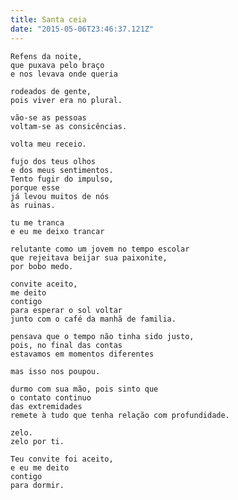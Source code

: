 ```yaml
---
title: Santa ceia
date: "2015-05-06T23:46:37.121Z"
---
```


    Refens da noite,
    que puxava pelo braço
    e nos levava onde queria

    rodeados de gente,
    pois viver era no plural.

    vão-se as pessoas
    voltam-se as consicências.

    volta meu receio.

    fujo dos teus olhos
    e dos meus sentimentos.
    Tento fugir do impulso, 
    porque esse
    já levou muitos de nós
    às ruinas.

    tu me tranca
    e eu me deixo trancar

    relutante como um jovem no tempo escolar
    que rejeitava beijar sua paixonite,
    por bobo medo.

    convite aceito,
    me deito 
    contigo
    para esperar o sol voltar
    junto com o café da manhã de familia.

    pensava que o tempo não tinha sido justo,
    pois, no final das contas
    estavamos em momentos diferentes

    mas isso nos poupou.

    durmo com sua mão, pois sinto que 
    o contato continuo 
    das extremidades
    remete à tudo que tenha relação com profundidade.

    zelo.
    zelo por ti.

    Teu convite foi aceito,
    e eu me deito
    contigo
    para dormir.

